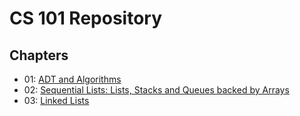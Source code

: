 # CS 101 Repository

## Chapters
* 01: [ADT and Algorithms](01-adt-and-algorithms/README.md)
* 02: [Sequential Lists: Lists, Stacks and Queues backed by Arrays](02-sequential-lists/README.md)
* 03: [Linked Lists](03-linked-lists/README.md)
